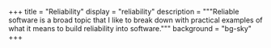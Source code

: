 +++
title = "Reliability"
display = "reliability"
description = """Reliable software is a broad topic that I like to break down
with practical examples of what it means to build reliability into software."""
background = "bg-sky"
+++
